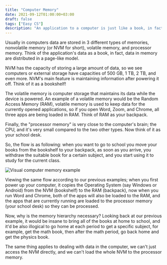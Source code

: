 ```yaml
---
title: "Computer Memory"
date: 2021-09-12T01:00:00+03:00
draft: false
tags: ["Easy CS"]
description: "An application to a computer is just like a book, in fact, data in memory are distributed in a page-like model."
---
```


Usually in computers data are stored in 3 different types of memories, nonvolatile memory (or NVM for short), volatile memory, and processor memory. Think of the application's data as a book, in fact, data in memory are distributed in a page-like model.

NVM has the capacity of storing a large amount of data, so we see computers or external storage have capacities of 500 GB, 1 TB, 2 TB, and even more. NVM's main feature is maintaining information after powering it off. Think of it as a bookshelf!

The volatile memory is computer storage that maintains its data while the device is powered. An example of a volatile memory would be the Random Access Memory (RAM), volatile memory is used to keep data for the currently opened applications, so if you open Word, Zoom, and Chrome, all three apps are being loaded in RAM. Think of RAM as your backpack.

Finally, the "processor memory" is very close to the computer's brain; the CPU, and it's very small compared to the two other types. Now think of it as your school desk.

So, the flow is as following: when you want to go to school you move your books from the bookshelf to your backpack, as soon as you arrive, you withdraw the suitable book for a certain subject, and you start using it to study for the current class.

![Visual computer memory example][computer_memory_gif_path]

Viewing the same flow according to our previous examples; when you first power up your computer, it copies the Operating System (say Windows or Android) from the NVM (bookshelf) to the RAM (backpack), now when you run Word and Chrome, both of the apps will also be loaded to the RAM, and the apps that are currently running are loaded to the processor memory (your school desk) so they can be processed.

Now, why is the memory hierarchy necessary? Looking back at our previous example, it would be insane to bring all of the books at home to school, and it'd be also illogical to go home at each period to get a specific subject, for example, get the math book, then after the math period, go back home and get the physics book.

The same thing applies to dealing with data in the computer, we can't just access the NVM directly, and we can't load the whole NVM to the processor memory.

[computer_memory_gif_path]: https://static.ghamza.dev/images/computer-memory/computer_memory.gif
